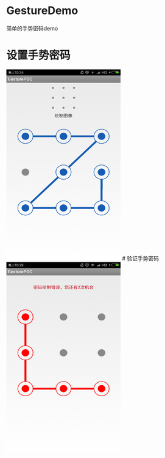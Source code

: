 # GestureDemo
简单的手势密码demo
 
# 设置手势密码
<img src="https://raw.githubusercontent.com/2227056071/imges/master/gestrue_draw.png" width = "300" height = "500" alt="图片名称"  />
# 验证手势密码
<img src="https://raw.githubusercontent.com/2227056071/imges/master/gesture_error.png" width = "300" height = "500" alt="图片名称" />
